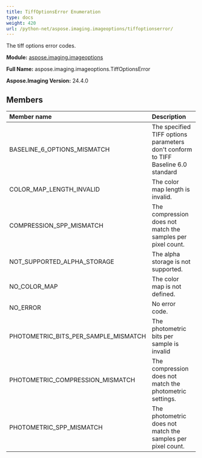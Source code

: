```yaml
---
title: TiffOptionsError Enumeration
type: docs
weight: 420
url: /python-net/aspose.imaging.imageoptions/tiffoptionserror/
---
```


The tiff options error codes.

**Module:** [aspose.imaging.imageoptions](/imaging/python-net/aspose.imaging.imageoptions/)

**Full Name:** aspose.imaging.imageoptions.TiffOptionsError

**Aspose.Imaging Version:** 24.4.0

## **Members**
| **Member name** | **Description** |
| :- | :- |
| BASELINE_6_OPTIONS_MISMATCH | The specified TIFF options parameters don't conform to TIFF Baseline 6.0 standard |
| COLOR_MAP_LENGTH_INVALID | The color map length is invalid. |
| COMPRESSION_SPP_MISMATCH | The compression does not match the samples per pixel count. |
| NOT_SUPPORTED_ALPHA_STORAGE | The alpha storage is not supported. |
| NO_COLOR_MAP | The color map is not defined. |
| NO_ERROR | No error code. |
| PHOTOMETRIC_BITS_PER_SAMPLE_MISMATCH | The photometric bits per sample is invalid |
| PHOTOMETRIC_COMPRESSION_MISMATCH | The compression does not match the photometric settings. |
| PHOTOMETRIC_SPP_MISMATCH | The photometric does not match the samples per pixel count. |
